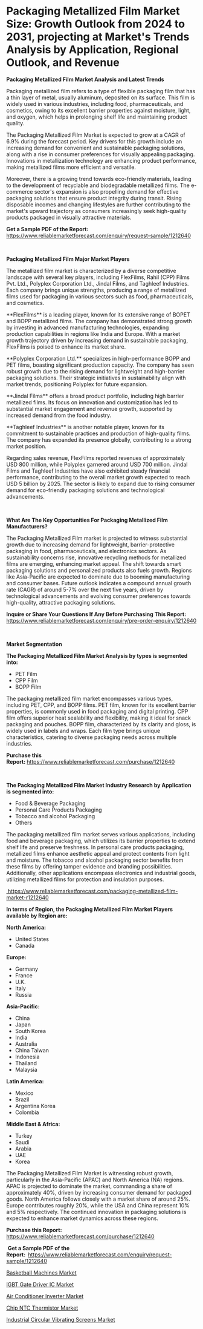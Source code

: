 <p><h1>Packaging Metallized Film Market Size: Growth Outlook from 2024 to 2031, projecting at Market's Trends Analysis by Application, Regional Outlook, and Revenue</h1></p><p><strong>Packaging Metallized Film Market Analysis and Latest Trends</strong></p>
<p><p>Packaging metallized film refers to a type of flexible packaging film that has a thin layer of metal, usually aluminum, deposited on its surface. This film is widely used in various industries, including food, pharmaceuticals, and cosmetics, owing to its excellent barrier properties against moisture, light, and oxygen, which helps in prolonging shelf life and maintaining product quality.</p><p>The Packaging Metallized Film Market is expected to grow at a CAGR of 6.9% during the forecast period. Key drivers for this growth include an increasing demand for convenient and sustainable packaging solutions, along with a rise in consumer preferences for visually appealing packaging. Innovations in metallization technology are enhancing product performance, making metallized films more efficient and versatile. </p><p>Moreover, there is a growing trend towards eco-friendly materials, leading to the development of recyclable and biodegradable metallized films. The e-commerce sector's expansion is also propelling demand for effective packaging solutions that ensure product integrity during transit. Rising disposable incomes and changing lifestyles are further contributing to the market's upward trajectory as consumers increasingly seek high-quality products packaged in visually attractive materials.</p></p>
<p><strong>Get a Sample PDF of the Report:&nbsp;</strong> <a href="https://www.reliablemarketforecast.com/enquiry/request-sample/1212640?utm_campaign=1178&utm_medium=2&utm_source=Github&utm_content=ia&utm_term=06102024&utm_id=packaging-metallized-film">https://www.reliablemarketforecast.com/enquiry/request-sample/1212640</a></p>
<p>&nbsp;</p>
<p><strong>Packaging Metallized Film Major Market Players</strong></p>
<p><p>The metallized film market is characterized by a diverse competitive landscape with several key players, including FlexFilms, Rahil (CPP) Films Pvt. Ltd., Polyplex Corporation Ltd., Jindal Films, and Taghleef Industries. Each company brings unique strengths, producing a range of metallized films used for packaging in various sectors such as food, pharmaceuticals, and cosmetics.</p><p>**FlexFilms** is a leading player, known for its extensive range of BOPET and BOPP metallized films. The company has demonstrated strong growth by investing in advanced manufacturing technologies, expanding production capabilities in regions like India and Europe. With a market growth trajectory driven by increasing demand in sustainable packaging, FlexFilms is poised to enhance its market share.</p><p>**Polyplex Corporation Ltd.** specializes in high-performance BOPP and PET films, boasting significant production capacity. The company has seen robust growth due to the rising demand for lightweight and high-barrier packaging solutions. Their strategic initiatives in sustainability align with market trends, positioning Polyplex for future expansion.</p><p>**Jindal Films** offers a broad product portfolio, including high barrier metallized films. Its focus on innovation and customization has led to substantial market engagement and revenue growth, supported by increased demand from the food industry.</p><p>**Taghleef Industries** is another notable player, known for its commitment to sustainable practices and production of high-quality films. The company has expanded its presence globally, contributing to a strong market position.</p><p>Regarding sales revenue, FlexFilms reported revenues of approximately USD 800 million, while Polyplex garnered around USD 700 million. Jindal Films and Taghleef Industries have also exhibited steady financial performance, contributing to the overall market growth expected to reach USD 5 billion by 2025. The sector is likely to expand due to rising consumer demand for eco-friendly packaging solutions and technological advancements.</p></p>
<p>&nbsp;</p>
<p><strong>What Are The Key Opportunities For Packaging Metallized Film Manufacturers?</strong></p>
<p><p>The Packaging Metallized Film market is projected to witness substantial growth due to increasing demand for lightweight, barrier-protective packaging in food, pharmaceuticals, and electronics sectors. As sustainability concerns rise, innovative recycling methods for metallized films are emerging, enhancing market appeal. The shift towards smart packaging solutions and personalized products also fuels growth. Regions like Asia-Pacific are expected to dominate due to booming manufacturing and consumer bases. Future outlook indicates a compound annual growth rate (CAGR) of around 5-7% over the next five years, driven by technological advancements and evolving consumer preferences towards high-quality, attractive packaging solutions.</p></p>
<p><strong>Inquire or Share Your Questions If Any Before Purchasing This Report:</strong> <a href="https://www.reliablemarketforecast.com/enquiry/pre-order-enquiry/1212640?utm_campaign=1178&utm_medium=2&utm_source=Github&utm_content=ia&utm_term=06102024&utm_id=packaging-metallized-film">https://www.reliablemarketforecast.com/enquiry/pre-order-enquiry/1212640</a></p>
<p>&nbsp;</p>
<p><strong>Market Segmentation</strong></p>
<p><strong>The Packaging Metallized Film Market Analysis by types is segmented into:</strong></p>
<p><ul><li>PET Film</li><li>CPP Film</li><li>BOPP Film</li></ul></p>
<p><p>The packaging metallized film market encompasses various types, including PET, CPP, and BOPP films. PET film, known for its excellent barrier properties, is commonly used in food packaging and digital printing. CPP film offers superior heat sealability and flexibility, making it ideal for snack packaging and pouches. BOPP film, characterized by its clarity and gloss, is widely used in labels and wraps. Each film type brings unique characteristics, catering to diverse packaging needs across multiple industries.</p></p>
<p><strong>Purchase this Report:&nbsp;</strong><a href="https://www.reliablemarketforecast.com/purchase/1212640?utm_campaign=1178&utm_medium=2&utm_source=Github&utm_content=ia&utm_term=06102024&utm_id=packaging-metallized-film">https://www.reliablemarketforecast.com/purchase/1212640</a></p>
<p>&nbsp;</p>
<p><strong>The Packaging Metallized Film Market Industry Research by Application is segmented into:</strong></p>
<p><ul><li>Food & Beverage Packaging</li><li>Personal Care Products Packaging</li><li>Tobacco and alcohol Packaging</li><li>Others</li></ul></p>
<p><p>The packaging metallized film market serves various applications, including food and beverage packaging, which utilizes its barrier properties to extend shelf life and preserve freshness. In personal care products packaging, metallized films enhance aesthetic appeal and protect contents from light and moisture. The tobacco and alcohol packaging sector benefits from these films by offering tamper evidence and branding possibilities. Additionally, other applications encompass electronics and industrial goods, utilizing metallized films for protection and insulation purposes.</p></p>
<p><a href="https://www.reliablemarketforecast.com/packaging-metallized-film-market-r1212640?utm_campaign=1178&utm_medium=2&utm_source=Github&utm_content=ia&utm_term=06102024&utm_id=packaging-metallized-film">&nbsp;https://www.reliablemarketforecast.com/packaging-metallized-film-market-r1212640</a></p>
<p><strong>In terms of Region, the Packaging Metallized Film Market Players available by Region are:</strong></p>
<p>
    <p> <strong> North America: </strong>
        <ul>
            <li>United States</li>
            <li>Canada</li>
        </ul>
        </p> 
    <p> <strong> Europe: </strong>
        <ul>
            <li>Germany</li>
            <li>France</li>
            <li>U.K.</li>
            <li>Italy</li>
            <li>Russia</li>
        </ul>
        </p> 
    <p> <strong> Asia-Pacific: </strong>
        <ul>
            <li>China</li>
            <li>Japan</li>
            <li>South Korea</li>
            <li>India</li>
            <li>Australia</li>
            <li>China Taiwan</li>
            <li>Indonesia</li>
            <li>Thailand</li>
            <li>Malaysia</li>
        </ul>
        </p> 
    <p> <strong> Latin America: </strong>
        <ul>
            <li>Mexico</li>
            <li>Brazil</li>
            <li>Argentina Korea</li>
            <li>Colombia</li>
        </ul>
        </p> 
    <p> <strong> Middle East & Africa: </strong>
        <ul>
            <li>Turkey</li>
            <li>Saudi</li>
            <li>Arabia</li>
            <li>UAE</li>
            <li>Korea</li>
        </ul>
    </p>
    </p>
<p><p>The Packaging Metallized Film Market is witnessing robust growth, particularly in the Asia-Pacific (APAC) and North America (NA) regions. APAC is projected to dominate the market, commanding a share of approximately 40%, driven by increasing consumer demand for packaged goods. North America follows closely with a market share of around 25%. Europe contributes roughly 20%, while the USA and China represent 10% and 5% respectively. The continued innovation in packaging solutions is expected to enhance market dynamics across these regions.</p></p>
<p><strong>Purchase this Report: </strong><a href="https://www.reliablemarketforecast.com/purchase/1212640?utm_campaign=1178&utm_medium=2&utm_source=Github&utm_content=ia&utm_term=06102024&utm_id=packaging-metallized-film">https://www.reliablemarketforecast.com/purchase/1212640</a></p>
<p>&nbsp;<strong>Get a Sample PDF of the Report:&nbsp;&nbsp;</strong><a href="https://www.reliablemarketforecast.com/enquiry/request-sample/1212640?utm_campaign=1178&utm_medium=2&utm_source=Github&utm_content=ia&utm_term=06102024&utm_id=packaging-metallized-film">https://www.reliablemarketforecast.com/enquiry/request-sample/1212640</a></p>
<p><strong></strong></p>
<p><p><a href="https://www.linkedin.com/pulse/basketball-machines-market-evolution-future-outlook-forecasting-if6ve?utm_campaign=1178&utm_medium=2&utm_source=Github&utm_content=ia&utm_term=06102024&utm_id=packaging-metallized-film">Basketball Machines Market</a></p><p><a href="https://issuu.com/reportprime-2/docs/igbt-gate-driver-ic-market-size-203_f754f108a08d5a?utm_campaign=1178&utm_medium=2&utm_source=Github&utm_content=ia&utm_term=06102024&utm_id=packaging-metallized-film">IGBT Gate Driver IC Market</a></p><p><a href="https://www.linkedin.com/pulse/regulatory-landscape-its-influence-global-air-conditioner-imzke?utm_campaign=1178&utm_medium=2&utm_source=Github&utm_content=ia&utm_term=06102024&utm_id=packaging-metallized-film">Air Conditioner Inverter Market</a></p><p><a href="https://issuu.com/reportprime-2/docs/chip-ntc-thermistor-market-size-203_d037100e3e8168?utm_campaign=1178&utm_medium=2&utm_source=Github&utm_content=ia&utm_term=06102024&utm_id=packaging-metallized-film">Chip NTC Thermistor Market</a></p><p><a href="https://github.com/PeterParrish5/Market-Research-Report-List-6/blob/main/industrial-circular-vibrating-screens-market.md?utm_campaign=1178&utm_medium=2&utm_source=Github&utm_content=ia&utm_term=06102024&utm_id=packaging-metallized-film">Industrial Circular Vibrating Screens Market</a></p></p>